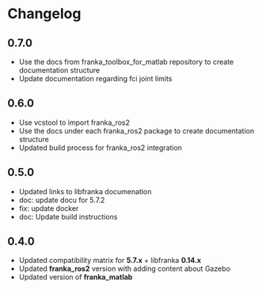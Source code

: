 # Changelog

## 0.7.0

- Use the docs from franka_toolbox_for_matlab repository to create documentation structure
- Update documentation regarding fci joint limits

## 0.6.0

- Use vcstool to import franka_ros2
- Use the docs under each franka_ros2 package to create documentation structure
- Updated build process for franka_ros2 integration

## 0.5.0
- Updated links to libfranka documenation
- doc: update docu for 5.7.2
- fix: update docker
- doc: Update build instructions

## 0.4.0
- Updated compatibility matrix for **5.7.x** + libfranka **0.14.x**
- Updated **franka_ros2** version with adding content about Gazebo
- Updated version of **franka_matlab**

